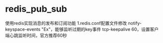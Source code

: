# redis_pub_sub
使用redis实现消息的发布和订阅功能
1.redis.conf配置文件修改
notify-keyspace-events "Ex"，能够监听过期的key事件
tcp-keepalive 60，设置客户端心跳监听时间，官方推荐60秒

